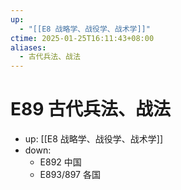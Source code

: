 ```yaml
---
up:
  - "[[E8 战略学、战役学、战术学]]"
ctime: 2025-01-25T16:11:43+08:00
aliases:
  - 古代兵法、战法
---
```


# E89 古代兵法、战法

- up: [[E8 战略学、战役学、战术学]]
- down:	
	- E892 中国
	- E893/897 各国
	

